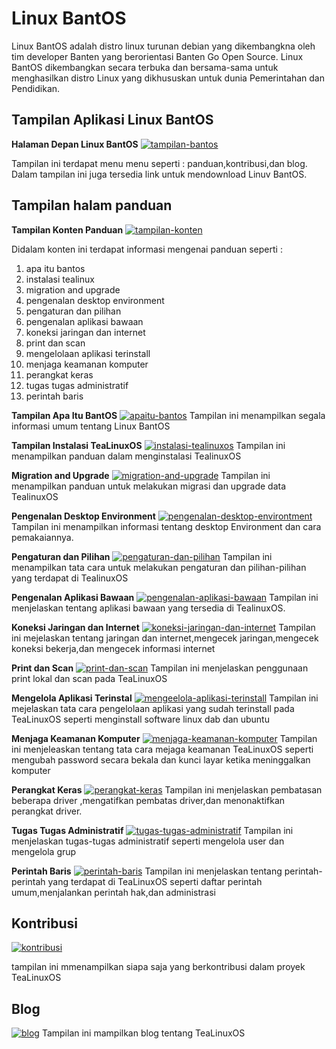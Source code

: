 # Linux BantOS

Linux BantOS adalah distro linux turunan debian yang dikembangkna oleh tim developer Banten yang berorientasi Banten Go Open Source. Linux BantOS dikembangkan secara terbuka dan bersama-sama untuk menghasilkan distro Linux yang dikhususkan untuk dunia Pemerintahan dan Pendidikan.

## Tampilan Aplikasi Linux BantOS
**Halaman Depan Linux BantOS**
[![tampilan-bantos](../images/tampilan-bantos.png)](../images/tampilan-bantos.png)

Tampilan ini terdapat menu menu seperti : panduan,kontribusi,dan blog. Dalam tampilan ini juga tersedia link untuk mendownload Linuv BantOS.

## Tampilan halam panduan 
**Tampilan Konten Panduan**
[![tampilan-konten](../images/tampilan-konten.png)](../images/tampilan-konten.png)

Didalam konten ini terdapat informasi mengenai panduan seperti :
1. apa itu bantos
2. instalasi tealinux
3. migration and upgrade
4. pengenalan desktop environment
5. pengaturan dan pilihan
6. pengenalan aplikasi bawaan
7. koneksi jaringan dan internet
8. print dan scan
9. mengelolaan aplikasi terinstall
10. menjaga keamanan komputer
11. perangkat keras
12. tugas tugas administratif
13. perintah baris

**Tampilan Apa Itu BantOS**
[![apaitu-bantos](../images/apa-itu-bantos.png)](../images/apa-itu-bantos.png)
Tampilan ini menampilkan segala informasi umum tentang Linux BantOS

**Tampilan Instalasi TeaLinuxOS**
[![instalasi-tealinuxos](../images/instalasi-tealinuxos.png)](../images/instalasi-tealinuxos.png)
Tampilan ini menampilkan panduan  dalam menginstalasi TealinuxOS

**Migration and Upgrade**
[![migration-and-upgrade](../images/migration-and-upgrade.png)](../images/migration-and-upgrade.png)
Tampilan ini menampilkan panduan untuk melakukan migrasi dan upgrade data TealinuxOS

**Pengenalan Desktop Environment**
[![pengenalan-desktop-environtment](../images/pengenalan-desktop-environtment.png)](../images/penngenalan-desktop-environment.png)
Tampilan ini menampilkan informasi tentang desktop Environment dan cara pemakaiannya.

**Pengaturan dan Pilihan**
[![pengaturan-dan-pilihan](../images/pengaturan-dan-pilihan.png)](../images/pengaturan-dan-pilihan.png)
Tampilan ini menampilkan tata cara untuk melakukan pengaturan dan pilihan-pilihan yang terdapat di TealinuxOS


**Pengenalan Aplikasi Bawaan**
[![pengenalan-aplikasi-bawaan](../images/pengenalan-aplikasi-bawaan.png)](../images/pengenalan-aplikasi-bawaan.png)
Tampilan ini menjelaskan tentang aplikasi bawaan yang tersedia di TealinuxOS.

**Koneksi Jaringan dan Internet**
[![koneksi-jaringan-dan-internet](../images/koneksi-jaringan-dan-internet.png)](../images/koneksi-jaringan-dan-internet.png)
Tampilan ini mejelaskan tentang jaringan dan internet,mengecek jaringan,mengecek koneksi bekerja,dan mengecek informasi internet

**Print dan Scan** 
[![print-dan-scan](../images/print-dan-scan.png)](../print-dan-scan.png)
Tampilan ini menjelaskan penggunaan print lokal dan scan pada TeaLinuxOS

**Mengelola Aplikasi Terinstal**
[![mengeelola-aplikasi-terinstall](../images/mengelola-aplikasi-terinstall.png)](../images/mengelola-aplikasi-terinstall.png)
Tampilan ini mejelaskan tata cara pengelolaan aplikasi yang sudah terinstall pada TeaLinuxOS seperti menginstall software linux dab dan ubuntu

**Menjaga Keamanan Komputer**
[![menjaga-keamanan-komputer](../images/menajaga-keamanan-komputer.png)](../images/menajaga-keamanan-komputer.png)
Tampilan ini menjeleaskan tentang tata cara mejaga keamanan TeaLinuxOS seperti mengubah password secara bekala dan kunci layar ketika meninggalkan komputer


**Perangkat Keras**
[![perangkat-keras](../images/perangkat-keras.png)](../images/perangkat-keras.png)
Tampilan ini menjelaskan pembatasan beberapa driver ,mengatifkan pembatas driver,dan menonaktifkan perangkat driver.

**Tugas Tugas Administratif**
[![tugas-tugas-administratif](../images/tugas-tugas-administratif.png)](../images/tugas-tugas-administratif.png)
Tampilan ini menjelaskan tugas-tugas administratif seperti mengelola user dan mengelola grup

**Perintah Baris**
[![perintah-baris](../images/perintah-baris.png)](../images/perintah-baris.png)
Tampilan ini menjelaskan tentang perintah-perintah yang terdapat di TeaLinuxOS seperti daftar perintah umum,menjalankan perintah hak,dan administrasi

## Kontribusi
[![kontribusi](../images/konstribusi.png)](../images/konstribusi.png)

tampilan ini mmenampilkan siapa saja yang berkontribusi dalam proyek TeaLinuxOS

## Blog
[![blog](../images/blog.png)](../images/blog.png)
Tampilan ini mampilkan blog tentang TeaLinuxOS
